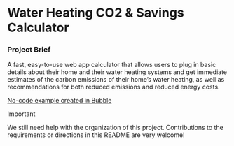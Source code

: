 # Water Heating CO2 & Savings Calculator

### Project Brief
A fast, easy-to-use web app calculator that allows users to plug in basic details about their home and their water heating systems and get immediate estimates of the carbon emissions of their home’s water heating, as well as recommendations for both reduced emissions and reduced energy costs.

[No-code example created in Bubble](https://zwell.bubbleapps.io/water-heater-calculator)

> [!IMPORTANT]
> We still need help with the organization of this project. Contributions to the requirements or directions in this README are very welcome!
